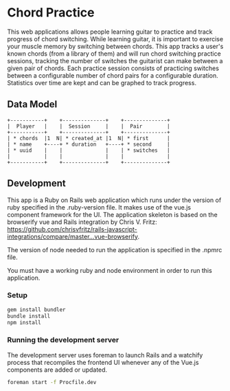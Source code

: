 # Chord Practice

This web applications allows people learning guitar to practice and track progress
of chord switching. While learning guitar, it is important to exercise your muscle
memory by switching between chords. This app tracks a user's known chords (from
a library of them) and will run chord switching practice sessions, tracking the number
of switches the guitarist can make between a given pair of chords. Each practice
session consists of practicing switches between a configurable number of chord pairs
for a configurable duration.  Statistics over time are kept and can be graphed to
track progress.

## Data Model

```
+-----------+    +--------------+    +--------------+
|  Player   |    |  Session     |    |  Pair        |
+-----------+    +--------------+    +--------------+
| * chords  |1  N| * created_at |1  N| * first      |
| * name    +----+ * duration   +----+ * second     |
| * uuid    |    |              |    | * switches   |
|           |    |              |    |              |
+-----------+    +--------------+    +--------------+
```

## Development

This app is a Ruby on Rails web application which runs under the version of ruby specified
in the .ruby-version file. It makes use of the vue.js component framework for the UI. The
application skeleton is based on the browserify vue and Rails integration by Chris V. Fritz:
https://github.com/chrisvfritz/rails-javascript-integrations/compare/master...vue-browserify.

The version of node needed to run the application is specified in the .npmrc file.

You must have a working ruby and node environment in order to run this application.

### Setup

```bash
gem install bundler
bundle install
npm install
```

### Running the development server

The development server uses foreman to launch Rails and a watchify process that
recompiles the frontend UI whenever any of the Vue.js components are added or updated.

```bash
foreman start -f Procfile.dev
```
